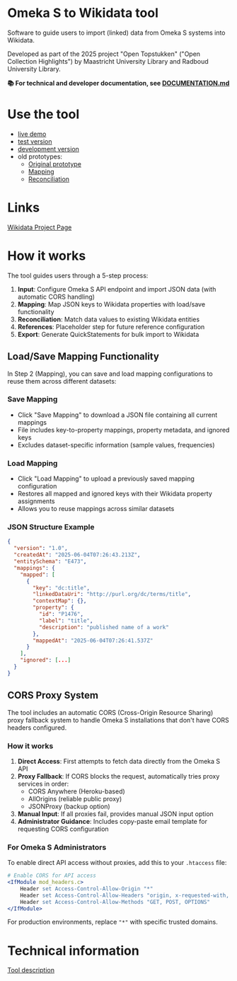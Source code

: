 # Omeka S to Wikidata tool
Software to guide users to import (linked) data from Omeka S systems into Wikidata.

Developed as part of the 2025 project "Open Topstukken" ("Open Collection Highlights") by Maastricht University Library and Radboud University Library.

**📚 For technical and developer documentation, see [DOCUMENTATION.md](docs/DOCUMENTATION.md)**

# Use the tool
- [live demo](https://maastrichtu-library.github.io/omekas-to-wikidata/)
- [test version](https://maastrichtu-library.github.io/omekas-to-wikidata/test)
- [development version](https://maastrichtu-library.github.io/omekas-to-wikidata/dev)
- old prototypes:
    - [Original prototype](https://maastrichtu-library.github.io/omekas-to-wikidata/dev/prototypes/index.html)
    - [Mapping](https://maastrichtu-library.github.io/omekas-to-wikidata/dev/prototypes/map.html)
    - [Reconciliation](https://maastrichtu-library.github.io/omekas-to-wikidata/dev/prototypes/wikimedia-reconciliation.html)

# Links
[Wikidata Project Page](https://www.wikidata.org/wiki/Wikidata:WikiProject_Open_Topstukken_Maastricht_University_and_Radboud_University)

# How it works

The tool guides users through a 5-step process:

1. **Input**: Configure Omeka S API endpoint and import JSON data (with automatic CORS handling)
2. **Mapping**: Map JSON keys to Wikidata properties with load/save functionality
3. **Reconciliation**: Match data values to existing Wikidata entities
4. **References**: Placeholder step for future reference configuration
5. **Export**: Generate QuickStatements for bulk import to Wikidata

## Load/Save Mapping Functionality

In Step 2 (Mapping), you can save and load mapping configurations to reuse them across different datasets:

### Save Mapping
- Click "Save Mapping" to download a JSON file containing all current mappings
- File includes key-to-property mappings, property metadata, and ignored keys
- Excludes dataset-specific information (sample values, frequencies)

### Load Mapping
- Click "Load Mapping" to upload a previously saved mapping configuration
- Restores all mapped and ignored keys with their Wikidata property assignments
- Allows you to reuse mappings across similar datasets

### JSON Structure Example
```json
{
  "version": "1.0",
  "createdAt": "2025-06-04T07:26:43.213Z",
  "entitySchema": "E473",
  "mappings": {
    "mapped": [
      {
        "key": "dc:title",
        "linkedDataUri": "http://purl.org/dc/terms/title",
        "contextMap": {},
        "property": {
          "id": "P1476",
          "label": "title",
          "description": "published name of a work"
        },
        "mappedAt": "2025-06-04T07:26:41.537Z"
      }
    ],
    "ignored": [...]
  }
}
```

## CORS Proxy System

The tool includes an automatic CORS (Cross-Origin Resource Sharing) proxy fallback system to handle Omeka S installations that don't have CORS headers configured.

### How it works
1. **Direct Access**: First attempts to fetch data directly from the Omeka S API
2. **Proxy Fallback**: If CORS blocks the request, automatically tries proxy services in order:
   - CORS Anywhere (Heroku-based)
   - AllOrigins (reliable public proxy)
   - JSONProxy (backup option)
3. **Manual Input**: If all proxies fail, provides manual JSON input option
4. **Administrator Guidance**: Includes copy-paste email template for requesting CORS configuration

### For Omeka S Administrators

To enable direct API access without proxies, add this to your `.htaccess` file:

```apache
# Enable CORS for API access
<IfModule mod_headers.c>
    Header set Access-Control-Allow-Origin "*"
    Header set Access-Control-Allow-Headers "origin, x-requested-with, content-type"
    Header set Access-Control-Allow-Methods "GET, POST, OPTIONS"
</IfModule>
```

For production environments, replace `"*"` with specific trusted domains.

# Technical information
[Tool description](specs/Tool%20description.md)